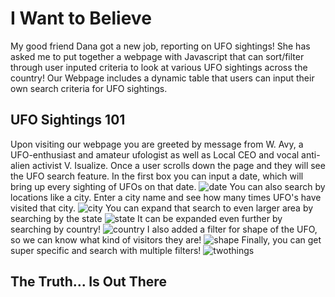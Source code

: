 # I Want to Believe
My good friend Dana got a new job, reporting on UFO sightings! She has asked me to put together a webpage with Javascript that can sort/filter through user inputed criteria to look at various UFO sightings across the country! Our Webpage includes a dynamic table that users can input their own search criteria for UFO sightings. 
## UFO Sightings 101
Upon visiting our webpage you are greeted by message from W. Avy, a UFO-enthusiast and amateur ufologist as well as Local CEO and vocal anti-alien activist V. Isualize.
Once a user scrolls down the page and they will see the UFO search feature. 
In the first box you can input a date, which will bring up every sighting of UFOs on that date. 
![date](https://user-images.githubusercontent.com/68392225/94938261-370aeb00-0496-11eb-8460-7d5854a967f2.png)
You can also search by locations like a city. Enter a city name and see how many times UFO's have visited that city.
![city](https://user-images.githubusercontent.com/68392225/94938489-7fc2a400-0496-11eb-8352-a4489531b610.png)
You can expand that search to even larger area by searching by the state
![state](https://user-images.githubusercontent.com/68392225/94938699-cfa16b00-0496-11eb-8e9a-1651f498d0fb.png)
It can be expanded even further by searching by country!
![country](https://user-images.githubusercontent.com/68392225/94938834-fd86af80-0496-11eb-91ff-75d09e1e24d1.png)
I also added a filter for shape of the UFO, so we can know what kind of visitors they are!
![shape](https://user-images.githubusercontent.com/68392225/94939010-2c048a80-0497-11eb-991d-25641a437191.png)
Finally, you can get super specific and search with multiple filters!
![twothings](https://user-images.githubusercontent.com/68392225/94938382-5c97f480-0496-11eb-99d2-309db2cbcef2.png)
## The Truth... Is Out There

